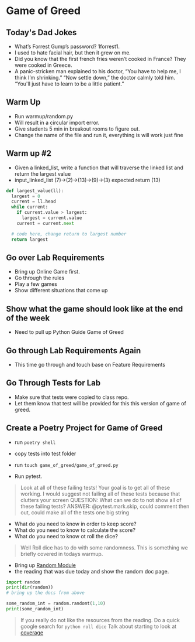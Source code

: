 # Game of Greed

## Today's Dad Jokes

- What’s Forrest Gump’s password? 1forrest1.
- I used to hate facial hair, but then it grew on me.
- Did you know that the first french fries weren’t cooked in France? They were cooked in Greece.
- A panic-stricken man explained to his doctor, “You have to help me, I think I’m shrinking.” “Now settle down,” the doctor calmly told him. “You'll just have to learn to be a little patient.”

## Warm Up

- Run warmup/random.py
- Will result in a circular import error.
- Give students 5 min in breakout rooms to figure out.
- Change the name of the file and run it, everything is will work just fine

## Warm up #2

- Given a linked_list, write a function that will traverse the linked list and return the largest value
- input_linked_list (7)->(2)->(13)->(9)->(3) expected return (13)

```python
def largest_value(ll):
  largest = 0
  current = ll.head
  while current:
    if current.value > largest:
      largest = current.value
    current = current.next

  # code here, change return to largest number
  return largest
```

## Go over Lab Requirements

- Bring up Online Game first.
- Go through the rules
- Play a few games
- Show different situations that come up

## Show what the game should look like at the end of the week

- Need to pull up Python Guide Game of Greed

## Go through Lab Requirements Again

- This time go through and touch base on Feature Requirements

## Go Through Tests for Lab

- Make sure that tests were copied to class repo.
- Let them know that test will be provided for this this version of game of greed.

## Create a Poetry Project for Game of Greed

- run `poetry shell`
- copy tests into test folder
- run `touch game_of_greed/game_of_greed.py`


- Run pytest.

> Look at all of these failing tests!
> Your goal is to get all of these working.
> I would suggest not failing all of these tests because that clutters your screen
> QUESTION: What can we do to not show all of these failing tests?
> ANSWER: @pytest.mark.skip, could comment then out, could make all of the tests one big string

- What do you need to know in order to keep score?
- What do you need to know to calculate the score?
- What do you need to know ot roll the dice?

> Well Roll dice has to do with some randomness. This is something we briefly covered in todays warmup.

- Bring up [Random Module](https://www.pythonforbeginners.com/random/how-to-use-the-random-module-in-python)
- the reading that was due today and show the random doc page.

```python
import random
print(dir(random))
# bring up the docs from above

some_random_int = random.randomt(1,10)
print(some_random_int)
```

> If you really do not like the resources from the reading.  Do a quick google search for `python roll dice`
> Talk about starting to look at [coverage](https://coverage.readthedocs.io/en/coverage-5.5/)